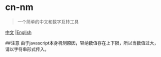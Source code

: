 # cn-nm
> 一个简单的中文和数字互转工具

[中文](./README.md) |[English](./doc/en/README_en.md)

##注意
由于javascript本身机制原因，容纳数值存在上下限，所以当数值过大，请以字符串形式传入。
